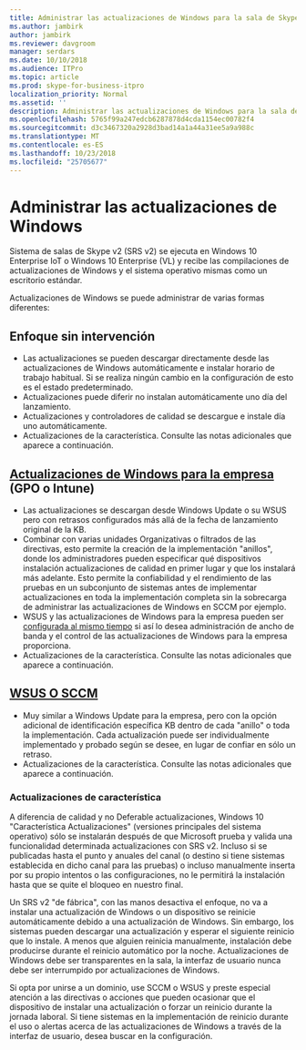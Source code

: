 ```yaml
---
title: Administrar las actualizaciones de Windows para la sala de Skype v2 de sistemas
ms.author: jambirk
author: jambirk
ms.reviewer: davgroom
manager: serdars
ms.date: 10/10/2018
ms.audience: ITPro
ms.topic: article
ms.prod: skype-for-business-itpro
localization_priority: Normal
ms.assetid: ''
description: Administrar las actualizaciones de Windows para la sala de Skype v2 de sistemas
ms.openlocfilehash: 5765f99a247edcb6287878d4cda1154ec00782f4
ms.sourcegitcommit: d3c3467320a2928d3bad14a1a44a31ee5a9a988c
ms.translationtype: MT
ms.contentlocale: es-ES
ms.lasthandoff: 10/23/2018
ms.locfileid: "25705677"
---
```

# <a name="manage-windows-updates"></a>Administrar las actualizaciones de Windows

Sistema de salas de Skype v2 (SRS v2) se ejecuta en Windows 10 Enterprise IoT o Windows 10 Enterprise (VL) y recibe las compilaciones de actualizaciones de Windows y el sistema operativo mismas como un escritorio estándar.

Actualizaciones de Windows se puede administrar de varias formas diferentes:

## <a name="hands-off-approach"></a>Enfoque sin intervención 
- Las actualizaciones se pueden descargar directamente desde las actualizaciones de Windows automáticamente e instalar horario de trabajo habitual. Si se realiza ningún cambio en la configuración de esto es el estado predeterminado.
- Actualizaciones puede diferir no instalan automáticamente uno día del lanzamiento. 
- Actualizaciones y controladores de calidad se descargue e instale día uno automáticamente. 
- Actualizaciones de la característica. Consulte las notas adicionales que aparece a continuación. 

## <a name="windows-updates-for-businesshttpsdocsmicrosoftcomen-uswindowsdeploymentupdatewaas-manage-updates-wufb-gpo-or-intune"></a>[Actualizaciones de Windows para la empresa](https://docs.microsoft.com/en-us/windows/deployment/update/waas-manage-updates-wufb) (GPO o Intune)   
- Las actualizaciones se descargan desde Windows Update o su WSUS pero con retrasos configurados más allá de la fecha de lanzamiento original de la KB. 
- Combinar con varias unidades Organizativas o filtrados de las directivas, esto permite la creación de la implementación "anillos", donde los administradores pueden especificar qué dispositivos instalación actualizaciones de calidad en primer lugar y que los instalará más adelante. Esto permite la confiabilidad y el rendimiento de las pruebas en un subconjunto de sistemas antes de implementar actualizaciones en toda la implementación completa sin la sobrecarga de administrar las actualizaciones de Windows en SCCM por ejemplo.
- WSUS y las actualizaciones de Windows para la empresa pueden ser [configurada al mismo tiempo](https://docs.microsoft.com/en-us/windows/deployment/update/waas-integrate-wufb) si así lo desea administración de ancho de banda y el control de las actualizaciones de Windows para la empresa proporciona.
- Actualizaciones de la característica. Consulte las notas adicionales que aparece a continuación.

## <a name="wsussccmhttpsdocsmicrosoftcomen-uswindowsdeploymentupdatewaas-manage-updates-configuration-manager"></a>[WSUS O SCCM](https://docs.microsoft.com/en-us/windows/deployment/update/waas-manage-updates-configuration-manager)
- Muy similar a Windows Update para la empresa, pero con la opción adicional de identificación específica KB dentro de cada "anillo" o toda la implementación. Cada actualización puede ser individualmente implementado y probado según se desee, en lugar de confiar en sólo un retraso. 
- Actualizaciones de la característica. Consulte las notas adicionales que aparece a continuación.


### <a name="feature-updates"></a>Actualizaciones de característica

A diferencia de calidad y no Deferable actualizaciones, Windows 10 "Característica Actualizaciones" (versiones principales del sistema operativo) sólo se instalarán después de que Microsoft prueba y valida una funcionalidad determinada actualizaciones con SRS v2. Incluso si se publicadas hasta el punto y anuales del canal (o destino si tiene sistemas establecida en dicho canal para las pruebas) o incluso manualmente inserta por su propio intentos o las configuraciones, no le permitirá la instalación hasta que se quite el bloqueo en nuestro final.

Un SRS v2 "de fábrica", con las manos desactiva el enfoque, no va a instalar una actualización de Windows o un dispositivo se reinicie automáticamente debido a una actualización de Windows. Sin embargo, los sistemas pueden descargar una actualización y esperar el siguiente reinicio que lo instale. A menos que alguien reinicia manualmente, instalación debe producirse durante el reinicio automático por la noche. Actualizaciones de Windows debe ser transparentes en la sala, la interfaz de usuario nunca debe ser interrumpido por actualizaciones de Windows.

Si opta por unirse a un dominio, use SCCM o WSUS y preste especial atención a las directivas o acciones que pueden ocasionar que el dispositivo de instalar una actualización o forzar un reinicio durante la jornada laboral. Si tiene sistemas en la implementación de reinicio durante el uso o alertas acerca de las actualizaciones de Windows a través de la interfaz de usuario, desea buscar en la configuración.
